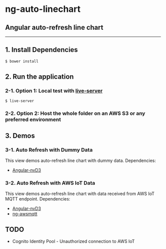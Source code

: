 # ng-auto-linechart
## Angular auto-refresh line chart

----

## 1. Install Dependencies
```bash
$ bower install
```

## 2. Run the application
### 2-1. Option 1: Local test with [live-server](https://www.npmjs.com/package/live-server)
```
$ live-server
```

### 2-2. Option 2: Host the whole folder on an AWS S3 or any preferred environment

## 3. Demos
### 3-1. Auto Refresh with Dummy Data
This view demos auto-refresh line chart with dummy data.
Dependencies:
* [Angular-nvD3](http://krispo.github.io/angular-nvd3/)

### 3-2. Auto Refresh with AWS IoT Data
This view demos auto-refresh line chart with data received from AWS IoT MQTT endpoint.
Dependencies:
* [Angular-nvD3](http://krispo.github.io/angular-nvd3/)
* [ng-awsmqtt](https://github.com/komushi/ng-awsmqtt)

## TODO
* Cognito Identity Pool - Unauthorized connection to AWS IoT